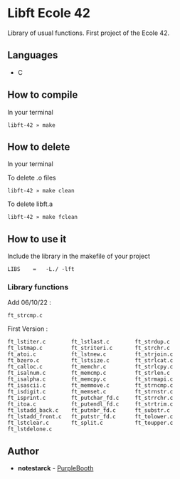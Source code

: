 # Libft Ecole 42

Library of usual functions. First project of the Ecole 42.

## Languages

* C

## How to compile

In your terminal

```
libft-42 » make
```

## How to delete

In your terminal

To delete .o files
```
libft-42 » make clean
```

To delete libft.a
```
libft-42 » make fclean
```

## How to use it

Include the library in the makefile of your project
```
LIBS	=	-L./ -lft
```

### Library functions

Add 06/10/22 :
```
ft_strcmp.c
```

First Version :
```
ft_lstiter.c		ft_lstlast.c		ft_strdup.c
ft_lstmap.c			ft_striteri.c		ft_strchr.c	
ft_atoi.c			ft_lstnew.c			ft_strjoin.c
ft_bzero.c			ft_lstsize.c		ft_strlcat.c
ft_calloc.c			ft_memchr.c			ft_strlcpy.c
ft_isalnum.c		ft_memcmp.c			ft_strlen.c
ft_isalpha.c		ft_memcpy.c			ft_strmapi.c
ft_isascii.c		ft_memmove.c		ft_strncmp.c
ft_isdigit.c		ft_memset.c			ft_strnstr.c
ft_isprint.c		ft_putchar_fd.c		ft_strrchr.c
ft_itoa.c			ft_putendl_fd.c		ft_strtrim.c
ft_lstadd_back.c	ft_putnbr_fd.c		ft_substr.c
ft_lstadd_front.c	ft_putstr_fd.c		ft_tolower.c
ft_lstclear.c		ft_split.c			ft_toupper.c
ft_lstdelone.c
```

## Author

* **notestarck** - [PurpleBooth](https://github.com/notestarck)
